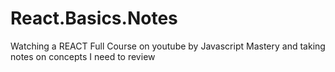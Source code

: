 # React.Basics.Notes
Watching a REACT Full Course on youtube by Javascript Mastery and taking notes on concepts I need to review
